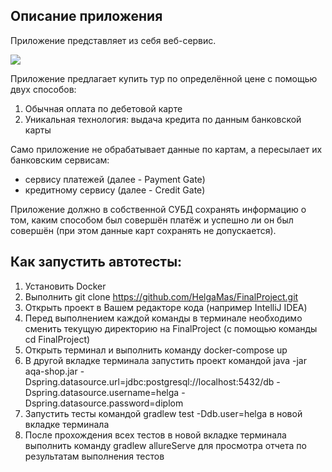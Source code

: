 ## Описание приложения

Приложение представляет из себя веб-сервис.

![](pic/service.png)

Приложение предлагает купить тур по определённой цене с помощью двух способов:
1. Обычная оплата по дебетовой карте
1. Уникальная технология: выдача кредита по данным банковской карты

Само приложение не обрабатывает данные по картам, а пересылает их банковским сервисам:
* сервису платежей (далее - Payment Gate)
* кредитному сервису (далее - Credit Gate)

Приложение должно в собственной СУБД сохранять информацию о том, каким способом был совершён платёж и успешно ли он был совершён (при этом данные карт сохранять не допускается).


## Как запустить автотесты:
1. Установить Docker
2. Выполнить git clone https://github.com/HelgaMas/FinalProject.git
3. Открыть проект в Вашем редакторе кода (например IntelliJ IDEA)   
4. Перед выполнением каждой команды в терминале необходимо сменить текущую директорию на FinalProject (с помощью команды cd FinalProject)
5. Открыть терминал и выполнить команду docker-compose up
6. В другой вкладке терминала запустить проект командой java -jar aqa-shop.jar -Dspring.datasource.url=jdbc:postgresql://localhost:5432/db -Dspring.datasource.username=helga -Dspring.datasource.password=diplom
7. Запустить тесты командой gradlew test -Ddb.user=helga в новой вкладке терминала
8. После прохождения всех тестов в новой вкладке терминала выполнить команду gradlew allureServe для просмотра отчета по результатам выполнения тестов
